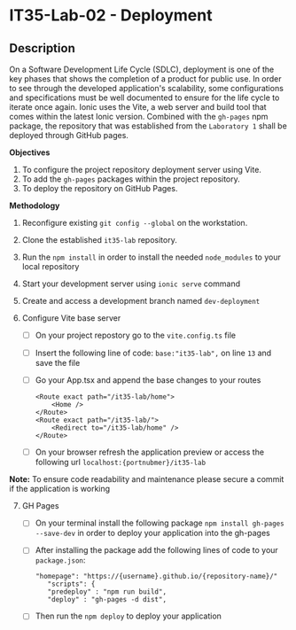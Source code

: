 # IT35-Lab-02 - Deployment
## Description
On a Software Development Life Cycle (SDLC), deployment is one of the key phases that shows the completion of a product for public use. In
order to see through the developed application's scalability, some configurations and specifications must be well documented to ensure
for the life cycle to iterate once again. 
Ionic uses the Vite, a web server and build tool that comes within the latest Ionic version. Combined with the `gh-pages` npm package,
the repository that was established from the `Laboratory 1` shall be deployed through GitHub pages.

**Objectives**
1. To configure the project repository deployment server using Vite.
2. To add the `gh-pages` packages within the project repository.
3. To deploy the repository on GitHub Pages.
   
**Methodology**
1. Reconfigure existing `git config --global` on the workstation.
2. Clone the established `it35-lab` repository.
3. Run the `npm install` in order to install the needed `node_modules` to your local repository
4. Start your development server using `ionic serve` command
5. Create and access a development branch named `dev-deployment`

6. Configure Vite base server
    - [ ] On your project repostory go to the `vite.config.ts` file
    - [ ] Insert the following line of code:  `base:"it35-lab",` on line `13` and save the file
    - [ ] Go your App.tsx and append the base changes to your routes
   
          <Route exact path="/it35-lab/home">
              <Home />
          </Route>
          <Route exact path="/it35-lab/">
              <Redirect to="/it35-lab/home" />
          </Route>
          
    - [ ] On your browser refresh the application preview or access the following url `localhost:{portnubmer}/it35-lab`
          
  **Note:** To ensure code readability and maintenance please secure a commit if the application is working

7. GH Pages
   - [ ] On your terminal install the following package `npm install gh-pages --save-dev` in order to deploy your application into the gh-pages
   - [ ] After installing the package add the following lines of code to your `package.json`:
         
         "homepage": "https://{username}.github.io/{repository-name}/"
            "scripts": {
            "predeploy" : "npm run build",
            "deploy" : "gh-pages -d dist",
         
   - [ ] Then run the `npm deploy` to deploy your application
